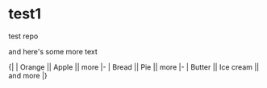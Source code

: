 # test1
test repo

and here's some more text

{|
|  Orange    ||   Apple   ||   more
|-
|   Bread    ||   Pie     ||   more
|-
|   Butter   || Ice cream ||  and more
|}
